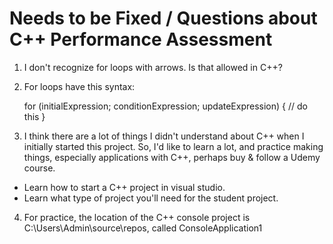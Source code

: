 # Needs to be Fixed / Questions about C++ Performance Assessment

1. I don't recognize for loops with arrows. Is that allowed in C++? 
2. For loops have this syntax:

	for (initialExpression; conditionExpression; updateExpression) {
		// do this
	}

3. I think there are a lot of things I didn't understand about C++ when I initially started this project.
So, I'd like to learn a lot, and practice making things, especially applications with C++, perhaps buy & follow a Udemy course.

- Learn how to start a C++ project in visual studio.
- Learn what type of project you'll need for the student project.

4. For practice, the location of the C++ console project is C:\Users\Admin\source\repos, called ConsoleApplication1

